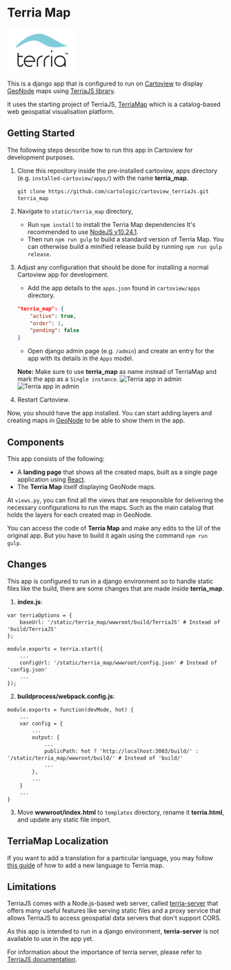 # Terria Map

![Terria logo](./static/terria_map/terria-logo.png "Terria logo")

This is a django app that is configured to run on [Cartoview](https://cartoview.net/) to display [GeoNode](https://github.com/GeoNode/geonode) maps using [TerriaJS library](https://github.com/TerriaJS/TerriaJS).

It uses the starting project of TerriaJS, [TerriaMap](https://github.com/TerriaJS/TerriaMap) which is a catalog-based web geospatial visualisation platform.

## Getting Started

The following steps describe how to run this app in Cartoview for development purposes.

1. Clone this repository inside the pre-installed cartoview, apps directory (e.g. `installed-cartoview/apps/`) with the name **terria_map**.
    ```shell
    git clone https://github.com/cartologic/cartoview_terriaJs.git terria_map
    ```
2. Navigate to `static/terria_map` directory,
    - Run `npm install` to install the Terria Map dependencies It's recommended to use [NodeJS v10.24.1](https://nodejs.org/download/release/v10.24.1/).
    - Then run `npm run gulp` to build a standard version of Terria Map. You can otherwise build a minified release build by running `npm run gulp release`.
3. Adjust any configuration that should be done for installing a normal Cartoview app for development.
    - Add the app details to the `apps.json` found in `cartoview/apps` directory.
    ```json
    "terria_map": {
        "active": true,
        "order": 1,
        "pending": false
    }
    ```
    - Open django admin page (e.g. `/admin`) and create an entry for the app with its details in the `Apps` model.
    
    **Note:** Make sure to use **terria_map** as name instead of TerriaMap and mark the app as a `Single instance`.
    ![Terria app in admin](https://user-images.githubusercontent.com/30727109/132563178-3c9ad85b-251d-450e-bc79-f6e2b9ec15dd.png)
    ![Terria app in admin](https://user-images.githubusercontent.com/30727109/132563211-9cdb899d-cf5c-4682-940c-e5891b769c26.png)
4. Restart Cartoview.

Now, you should have the app installed. You can start adding layers and creating maps in [GeoNode](https://github.com/GeoNode/geonode) to be able to show them in the app.

## Components

This app consists of the following:
* A **landing page** that shows all the created maps, built as a single page application using [React](https://reactjs.org/).
* The **Terria Map** itself displaying GeoNode maps.

At `views.py`, you can find all the views that are responsible for delivering the necessary configurations to run the maps. Such as the main catalog that holds the layers for each created map in GeoNode.

You can access the code of **Terria Map** and make any edits to the UI of the original app. But you have to build it again using the command `npm run gulp`.

## Changes

This app is configured to run in a django environment so to handle static files like the build, there are some changes that are made inside **terria_map**.

1. **index.js**:
```
var terriaOptions = {
    baseUrl: '/static/terria_map/wwwroot/build/TerriaJS' # Instead of 'build/TerriaJS'
};
```
```
module.exports = terria.start({
    ...
    configUrl: '/static/terria_map/wwwroot/config.json' # Instead of 'config.json'
    ...
});
```

2. **buildprocess/webpack.config.js**:
```
module.exports = function(devMode, hot) {
    ...
    var config = {
        ...
        output: {
            ...
            publicPath: hot ? 'http://localhost:3003/build/' : '/static/terria_map/wwwroot/build/' # Instead of 'build/'
            ...
        },
        ...
    }
    ...
}
```

3. Move **wwwroot/index.html** to `templates` directory, rename it **terria.html**, and update any static file import.

## TerriaMap Localization

If you want to add a translation for a particular language, you may follow [this guide](static/terria_map/README.md#localization) of how to add a new language to Terria map.

## Limitations

TerriaJS comes with a Node.js-based web server, called [terria-server](https://github.com/TerriaJS/terriajs-server) that offers many useful features like serving static files and a proxy service that allows TerriaJS to access geospatial data servers that don't support CORS.

As this app is intended to run in a django environment, **terria-server** is not available to use in the app yet.

For information about the importance of terria server, please refer to [TerriaJS documentation](https://docs.terria.io/guide/deploying/deploying-terriamap/#using-any-web-server).
